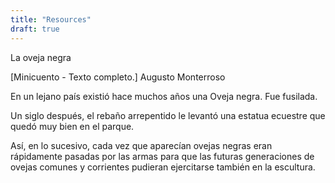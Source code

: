 ```yaml
---
title: "Resources"
draft: true
---
```


La oveja negra

[Minicuento - Texto completo.]
Augusto Monterroso

En un lejano país existió hace muchos años una Oveja negra. Fue fusilada.

Un siglo después, el rebaño arrepentido le levantó una estatua ecuestre que quedó muy bien en el parque.

Así, en lo sucesivo, cada vez que aparecían ovejas negras eran rápidamente pasadas por las armas para que las futuras generaciones de ovejas comunes y corrientes pudieran ejercitarse también en la escultura.
